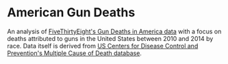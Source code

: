 # American Gun Deaths

An analysis of <a href="https://github.com/fivethirtyeight/guns-data">FiveThirtyEight's Gun Deaths in America data</a> with a focus on deaths attributed to guns in the United States between 2010 and 2014 by race.  Data itself is derived from <a href="https://www.cdc.gov/nchs/data_access/VitalStatsOnline.htm#Mortality_Multiple">US Centers for Disease Control and Prevention's Multiple Cause of Death database</a>.
